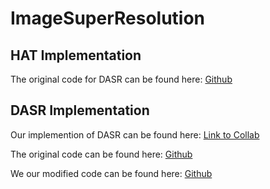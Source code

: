 # ImageSuperResolution

## HAT Implementation
The original code for DASR can be found here: [Github](https://github.com/XPixelGroup/HAT)

## DASR Implementation

Our implemention of DASR can be found here: [Link to Collab](https://colab.research.google.com/drive/1fAu80_koOmh0gyYjPvIDU3zbBtD5NWGB?authuser=5#scrollTo=UcyC0QpUrZ9s)

The original code can be found here: [Github](https://github.com/csjliang/DASR)

We our modified code can be found here: [Github](https://github.com/joshuanoronha/DASR)

